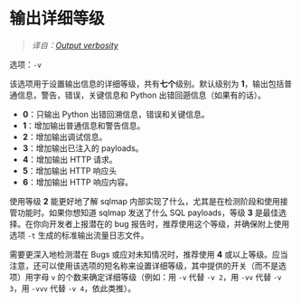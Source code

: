 # 输出详细等级

> *译自：[Output verbosity](https://github.com/sqlmapproject/sqlmap/wiki/Usage#output-verbosity)*

选项：`-v`

该选项用于设置输出信息的详细等级，共有**七个**级别。默认级别为 **1**，输出包括普通信息，警告，错误，关键信息和 Python 出错回遡信息（如果有的话）。

* **0**：只输出 Python 出错回溯信息，错误和关键信息。
* **1**：增加输出普通信息和警告信息。
* **2**：增加输出调试信息。
* **3**：增加输出已注入的 payloads。
* **4**：增加输出 HTTP 请求。
* **5**：增加输出 HTTP 响应头
* **6**：增加输出 HTTP 响应内容。

使用等级 **2** 能更好地了解 sqlmap 内部实现了什么，尤其是在检测阶段和使用接管功能时。如果你想知道 sqlmap 发送了什么 SQL payloads，等级 **3** 是最佳选择。在你向开发者上报潜在的 bug 报告时，推荐使用这个等级，并确保附上使用选项 `-t` 生成的标准输出流量日志文件。

需要更深入地检测潜在 Bugs 或应对未知情况时，推荐使用 **4** 或以上等级。应当注意，还可以使用该选项的短名称来设置详细等级，其中提供的开关（而不是选项）用字母 `v` 的个数来确定详细等级（例如：用 `-v` 代替 `-v 2`，用 `-vv` 代替 `-v 3`，用 `-vvv` 代替 `-v 4`，依此类推）。
